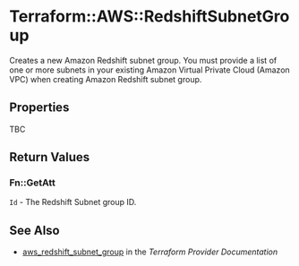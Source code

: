 # Terraform::AWS::RedshiftSubnetGroup

Creates a new Amazon Redshift subnet group. You must provide a list of one or more subnets in your existing Amazon Virtual Private Cloud (Amazon VPC) when creating Amazon Redshift subnet group.

## Properties

TBC

## Return Values

### Fn::GetAtt

`Id` - The Redshift Subnet group ID.

## See Also

* [aws_redshift_subnet_group](https://www.terraform.io/docs/providers/aws/r/redshift_subnet_group.html) in the _Terraform Provider Documentation_